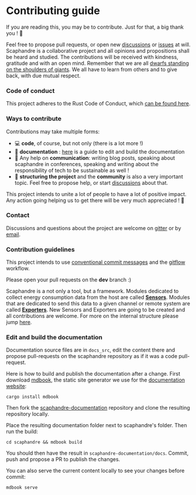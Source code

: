# Contributing guide

If you are reading this, you may be  to contribute. Just for that, a big thank you ! 👏

Feel free to propose pull requests, or open new [discussions](https://github.com/hubblo-org/scaphandre/discussions) or [issues](https://github.com/hubblo-org/scaphandre/issues) at will. Scaphandre is a collaborative project and all opinions and propositions shall be heard and studied. The contributions will be received with kindness, gratitude and with an open mind. Remember that we are all [dwarfs standing on the shoulders of giants](https://en.wikipedia.org/wiki/Standing_on_the_shoulders_of_giants). We all have to learn from others and to give back, with due mutual respect.
### Code of conduct

This project adheres to the Rust Code of Conduct, which [can be found here](https://www.rust-lang.org/conduct.html).
### Ways to contribute

Contributions may take multiple forms:
- 💻 **code**, of course, but not only (there is a lot more !)
- 📖 **documentation** : [here](#edit-and-build-the-documentation) is a guide to edit and build the documentation
- 🎤 Any help on **communication**: writing blog posts, speaking about scaphandre in conferences, speaking and writing about the responsibility of tech to be sustainable as well !
- 🧬 **structuring the project** and the **community** is also a very important topic. Feel free to propose help, or start [discussions](https://github.com/hubblo-org/scaphandre/discussions) about that.

This project intends to unite a lot of people to have a lot of positive impact. Any action going helping us to get there will be very much appreciated ! 🎉
### Contact

Discussions and questions about the project are welcome on [gitter](https://gitter.im/hubblo-org/scaphandre?utm_source=badge&utm_medium=badge&utm_campaign=pr-badge&utm_content=badge) or by [email](mailto://bpetit@hubblo.org?Subject=About%20Scaphandre).
### Contribution guidelines

This project intends to use [conventional commit messages](https://conventionalcommits.org/) and the [gitflow](https://nvie.com/posts/a-successful-git-branching-model/) workflow.

Please open your pull requests on the **dev** branch :)

Scaphandre is a not only a tool, but a framework. Modules dedicated to collect energy consumption data from the host are called [**Sensors**](docs/sensors).
Modules that are dedicated to send this data to a given channel or remote system are called [**Exporters**](docs/exporters). New Sensors and Exporters are going to be created and all contributions are welcome. For more on the internal structure please jump [here](explanations/internal-structure.md).

### Edit and build the documentation

Documentation source files are in `docs_src`, edit the content there and propose pull-requests on the scaphandre repository as if it was a code pull-request.

Here is how to build and publish the documentation after a change. First download [mdbook](https://github.com/rust-lang/mdBook), the static site generator we use for the [documentation website](https://hubblo-org.github.io/scaphandre-documentation):

    cargo install mdbook

Then fork the [scaphandre-documentation](https://github.com/hubblo-org/scaphandre-documentation) repository and clone the resulting repository locally.

Place the resulting documentation folder next to scaphandre's folder. Then run the build:

    cd scaphandre && mdbook build

You should then have the result in `scaphandre-documentation/docs`. Commit, push and propose a PR to publish the changes.

You can also serve the current content locally to see your changes before commit:

    mdbook serve

